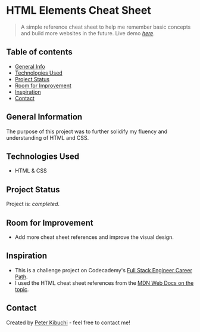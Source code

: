 # HTML Elements Cheat Sheet
> A simple reference cheat sheet to help me remember basic concepts and build more websites in the future.
> Live demo [_here_](https://peterkibuchi.github.io/html-cheatsheet/).


## Table of contents
* [General Info](#general-information)
* [Technologies Used](#technologies-used)
* [Project Status](#project-status)
* [Room for Improvement](#room-for-improvement)
* [Inspiration](#inspiration)
* [Contact](#contact)


## General Information
The purpose of this project was to further solidify my fluency and understanding of HTML and CSS.


## Technologies Used
* HTML & CSS


## Project Status
Project is: _completed_.


## Room for Improvement
* Add more cheat sheet references and improve the visual design.


## Inspiration
- This is a challenge project on Codecademy's [Full Stack Engineer Career Path](https://www.codecademy.com/learn/paths/full-stack-engineer-career-path/).
- I used the HTML cheat sheet references from the [MDN Web Docs on the topic](https://developer.mozilla.org/en-US/docs/Web/HTML/Element).


## Contact
Created by [Peter Kibuchi](https://peterkibuchi.com) - feel free to contact me!
